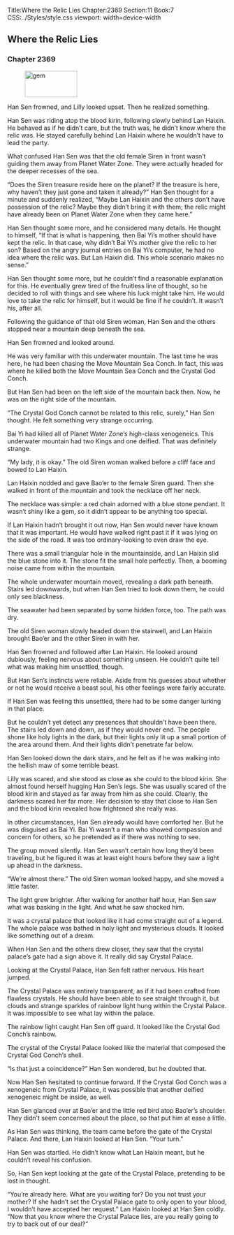 Title:Where the Relic Lies 
Chapter:2369 
Section:11 
Book:7 
CSS:../Styles/style.css 
viewport: width=device-width
  
## Where the Relic Lies
### Chapter 2369
  
<figure>
	<img src="../Images/gem.gif" alt="gem" id="gem" width="120" height="60" />
</figure>
  

  
Han Sen frowned, and Lilly looked upset. Then he realized something.

Han Sen was riding atop the blood kirin, following slowly behind Lan Haixin. He behaved as if he didn’t care, but the truth was, he didn’t know where the relic was. He stayed carefully behind Lan Haixin where he wouldn’t have to lead the party.

What confused Han Sen was that the old female Siren in front wasn’t guiding them away from Planet Water Zone. They were actually headed for the deeper recesses of the sea.

“Does the Siren treasure reside here on the planet? If the treasure is here, why haven’t they just gone and taken it already?” Han Sen thought for a minute and suddenly realized, “Maybe Lan Haixin and the others don’t have possession of the relic? Maybe they didn’t bring it with them; the relic might have already been on Planet Water Zone when they came here.”

Han Sen thought some more, and he considered many details. He thought to himself, “If that is what is happening, then Bai Yi’s mother should have kept the relic. In that case, why didn’t Bai Yi’s mother give the relic to her son? Based on the angry journal entries on Bai Yi’s computer, he had no idea where the relic was. But Lan Haixin did. This whole scenario makes no sense.”

Han Sen thought some more, but he couldn’t find a reasonable explanation for this. He eventually grew tired of the fruitless line of thought, so he decided to roll with things and see where his luck might take him. He would love to take the relic for himself, but it would be fine if he couldn’t. It wasn’t his, after all.

Following the guidance of that old Siren woman, Han Sen and the others stopped near a mountain deep beneath the sea.

Han Sen frowned and looked around.

He was very familiar with this underwater mountain. The last time he was here, he had been chasing the Move Mountain Sea Conch. In fact, this was where he killed both the Move Mountain Sea Conch and the Crystal God Conch.

But Han Sen had been on the left side of the mountain back then. Now, he was on the right side of the mountain.

“The Crystal God Conch cannot be related to this relic, surely,” Han Sen thought. He felt something very strange occurring.

Bai Yi had killed all of Planet Water Zone’s high-class xenogeneics. This underwater mountain had two Kings and one deified. That was definitely strange.

“My lady, it is okay.” The old Siren woman walked before a cliff face and bowed to Lan Haixin.

Lan Haixin nodded and gave Bao’er to the female Siren guard. Then she walked in front of the mountain and took the necklace off her neck.

The necklace was simple: a red chain adorned with a blue stone pendant. It wasn’t shiny like a gem, so it didn’t appear to be anything too special.

If Lan Haixin hadn’t brought it out now, Han Sen would never have known that it was important. He would have walked right past it if it was lying on the side of the road. It was too ordinary-looking to even draw the eye.

There was a small triangular hole in the mountainside, and Lan Haixin slid the blue stone into it. The stone fit the small hole perfectly. Then, a booming noise came from within the mountain.

The whole underwater mountain moved, revealing a dark path beneath. Stairs led downwards, but when Han Sen tried to look down them, he could only see blackness.

The seawater had been separated by some hidden force, too. The path was dry.

The old Siren woman slowly headed down the stairwell, and Lan Haixin brought Bao’er and the other Siren in with her.

Han Sen frowned and followed after Lan Haixin. He looked around dubiously, feeling nervous about something unseen. He couldn’t quite tell what was making him unsettled, though.

But Han Sen’s instincts were reliable. Aside from his guesses about whether or not he would receive a beast soul, his other feelings were fairly accurate.

If Han Sen was feeling this unsettled, there had to be some danger lurking in that place.

But he couldn’t yet detect any presences that shouldn’t have been there. The stairs led down and down, as if they would never end. The people shone like holy lights in the dark, but their lights only lit up a small portion of the area around them. And their lights didn’t penetrate far below.

Han Sen looked down the dark stairs, and he felt as if he was walking into the hellish maw of some terrible beast.

Lilly was scared, and she stood as close as she could to the blood kirin. She almost found herself hugging Han Sen’s legs. She was usually scared of the blood kirin and stayed as far away from him as she could. Clearly, the darkness scared her far more. Her decision to stay that close to Han Sen and the blood kirin revealed how frightened she really was.

In other circumstances, Han Sen already would have comforted her. But he was disguised as Bai Yi. Bai Yi wasn’t a man who showed compassion and concern for others, so he pretended as if there was nothing to see.

The group moved silently. Han Sen wasn’t certain how long they’d been traveling, but he figured it was at least eight hours before they saw a light up ahead in the darkness.

“We’re almost there.” The old Siren woman looked happy, and she moved a little faster.

The light grew brighter. After walking for another half hour, Han Sen saw what was basking in the light. And what he saw shocked him.

It was a crystal palace that looked like it had come straight out of a legend. The whole palace was bathed in holy light and mysterious clouds. It looked like something out of a dream.

When Han Sen and the others drew closer, they saw that the crystal palace’s gate had a sign above it. It really did say Crystal Palace.

Looking at the Crystal Palace, Han Sen felt rather nervous. His heart jumped.

The Crystal Palace was entirely transparent, as if it had been crafted from flawless crystals. He should have been able to see straight through it, but clouds and strange sparkles of rainbow light hung within the Crystal Palace. It was impossible to see what lay within the palace.

The rainbow light caught Han Sen off guard. It looked like the Crystal God Conch’s rainbow.

The crystal of the Crystal Palace looked like the material that composed the Crystal God Conch’s shell.

“Is that just a coincidence?” Han Sen wondered, but he doubted that.

Now Han Sen hesitated to continue forward. If the Crystal God Conch was a xenogeneic from Crystal Palace, it was possible that another deified xenogeneic might be inside, as well.

Han Sen glanced over at Bao’er and the little red bird atop Bao’er’s shoulder. They didn’t seem concerned about the place, so that put him at ease a little.

As Han Sen was thinking, the team came before the gate of the Crystal Palace. And there, Lan Haixin looked at Han Sen. “Your turn.”

Han Sen was startled. He didn’t know what Lan Haixin meant, but he couldn’t reveal his confusion.

So, Han Sen kept looking at the gate of the Crystal Palace, pretending to be lost in thought.

“You’re already here. What are you waiting for? Do you not trust your mother? If she hadn’t set the Crystal Palace gate to only open to your blood, I wouldn’t have accepted her request.” Lan Haixin looked at Han Sen coldly. “Now that you know where the Crystal Palace lies, are you really going to try to back out of our deal?”